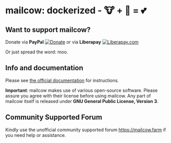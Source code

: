 # mailcow: dockerized - 🐮 + 🐋 = 💕

## Want to support mailcow?

Donate via **PayPal** [![Donate](https://www.paypalobjects.com/en_US/i/btn/btn_donate_LG.gif)](https://www.paypal.com/cgi-bin/webscr?cmd=_s-xclick&hosted_button_id=JWBSYHF4SMC68) or via **Liberapay** [![Liberapay.com](https://mailcow.email/img/lp.png)](https://liberapay.com/mailcow)

Or just spread the word: moo.

## Info and documentation

Please see [the official documentation](https://mailcow.github.io/mailcow-dockerized-docs/) for instructions.

**Important**: mailcow makes use of various open-source software. Please assure you agree with their license before using mailcow.
Any part of mailcow itself is released under **GNU General Public License, Version 3**.

## Community Supported Forum

Kindly use the unofficial community supported forum https://mailcow.farm if you need help or assistance.
